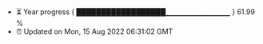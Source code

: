 - ⏳ Year progress { ██████████████████▁▁▁▁▁▁▁▁▁▁▁▁ } 61.99 %
- ⏰ Updated on Mon, 15 Aug 2022 06:31:02 GMT

